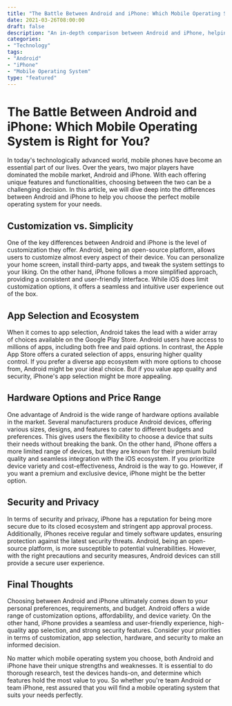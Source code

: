 ```yaml
--- 
title: "The Battle Between Android and iPhone: Which Mobile Operating System is Right for You?" 
date: 2021-03-26T08:00:00
draft: false 
description: "An in-depth comparison between Android and iPhone, helping you choose the perfect mobile operating system for your needs." 
categories: 
- "Technology" 
tags: 
- "Android" 
- "iPhone" 
- "Mobile Operating System" 
type: "featured" 
--- 
```


# The Battle Between Android and iPhone: Which Mobile Operating System is Right for You?

In today's technologically advanced world, mobile phones have become an essential part of our lives. Over the years, two major players have dominated the mobile market, Android and iPhone. With each offering unique features and functionalities, choosing between the two can be a challenging decision. In this article, we will dive deep into the differences between Android and iPhone to help you choose the perfect mobile operating system for your needs.

## Customization vs. Simplicity

One of the key differences between Android and iPhone is the level of customization they offer. Android, being an open-source platform, allows users to customize almost every aspect of their device. You can personalize your home screen, install third-party apps, and tweak the system settings to your liking. On the other hand, iPhone follows a more simplified approach, providing a consistent and user-friendly interface. While iOS does limit customization options, it offers a seamless and intuitive user experience out of the box.

## App Selection and Ecosystem

When it comes to app selection, Android takes the lead with a wider array of choices available on the Google Play Store. Android users have access to millions of apps, including both free and paid options. In contrast, the Apple App Store offers a curated selection of apps, ensuring higher quality control. If you prefer a diverse app ecosystem with more options to choose from, Android might be your ideal choice. But if you value app quality and security, iPhone's app selection might be more appealing.

## Hardware Options and Price Range

One advantage of Android is the wide range of hardware options available in the market. Several manufacturers produce Android devices, offering various sizes, designs, and features to cater to different budgets and preferences. This gives users the flexibility to choose a device that suits their needs without breaking the bank. On the other hand, iPhone offers a more limited range of devices, but they are known for their premium build quality and seamless integration with the iOS ecosystem. If you prioritize device variety and cost-effectiveness, Android is the way to go. However, if you want a premium and exclusive device, iPhone might be the better option.

## Security and Privacy

In terms of security and privacy, iPhone has a reputation for being more secure due to its closed ecosystem and stringent app approval process. Additionally, iPhones receive regular and timely software updates, ensuring protection against the latest security threats. Android, being an open-source platform, is more susceptible to potential vulnerabilities. However, with the right precautions and security measures, Android devices can still provide a secure user experience.

## Final Thoughts

Choosing between Android and iPhone ultimately comes down to your personal preferences, requirements, and budget. Android offers a wide range of customization options, affordability, and device variety. On the other hand, iPhone provides a seamless and user-friendly experience, high-quality app selection, and strong security features. Consider your priorities in terms of customization, app selection, hardware, and security to make an informed decision.

No matter which mobile operating system you choose, both Android and iPhone have their unique strengths and weaknesses. It is essential to do thorough research, test the devices hands-on, and determine which features hold the most value to you. So whether you're team Android or team iPhone, rest assured that you will find a mobile operating system that suits your needs perfectly.
